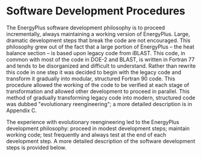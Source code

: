 # Software Development Procedures

The EnergyPlus software development philosophy is to proceed incrementally, always maintaining a working version of EnergyPlus. Large, dramatic development steps that break the code are not encouraged. This philosophy grew out of the fact that a large portion of EnergyPlus – the heat balance section – is based upon legacy code from iBLAST. This code, in common with most of the code in DOE-2 and BLAST, is written in Fortran 77 and tends to be disorganized and difficult to understand. Rather than rewrite this code in one step it was decided to begin with the legacy code and transform it gradually into modular, structured Fortran 90 code. This procedure allowed the working of the code to be verified at each stage of transformation and allowed other development to proceed in parallel. This method of gradually transforming legacy code into modern, structured code was dubbed "evolutionary reengineering"; a more detailed description is in Appendix C.

The experience with evolutionary reengineering led to the EnergyPlus development philosophy: proceed in modest development steps; maintain working code; test frequently and always test at the end of each development step. A more detailed description of the software development steps is provided below.